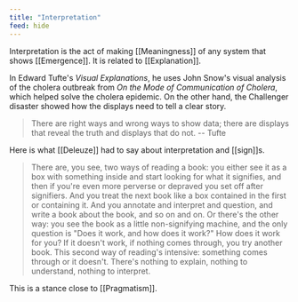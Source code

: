 ```yaml
---
title: "Interpretation"
feed: hide
---
```


Interpretation is the act of making [[Meaningness]] of any system that shows [[Emergence]]. It is related to [[Explanation]]. 

In Edward Tufte's _Visual Explanations_, he uses John Snow's visual analysis of the cholera outbreak from _On the Mode of Communication of Cholera_, which helped solve the cholera epidemic. On the other hand, the Challenger disaster showed how the displays need to tell a clear story.

> There are right ways and wrong ways to show data; there are displays that reveal the truth and displays that do not. -- Tufte

Here is what [[Deleuze]] had to say about interpretation and [[sign]]s. 

> There are, you see, two ways of reading a book: you either see it as a box with something inside and start looking for what it signifies, and then if you're even more perverse or depraved you set off after signifiers. And you treat the next book like a box contained in the first or containing it. And you annotate and interpret and question, and write a book about the book, and so on and on. Or there's the other way: you see the book as a little non-signifying machine, and the only question is "Does it work, and how does it work?" How does it work for you? If it doesn't work, if nothing comes through, you try another book. This second way of reading's intensive: something comes through or it doesn't. There's nothing to explain, nothing to understand, nothing to interpret.

This is a stance close to [[Pragmatism]].